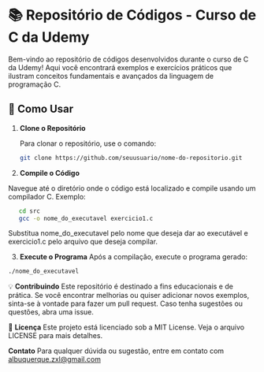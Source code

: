 # 📚 Repositório de Códigos - Curso de C da Udemy

Bem-vindo ao repositório de códigos desenvolvidos durante o curso de C da Udemy! Aqui você encontrará exemplos e exercícios práticos que ilustram conceitos fundamentais e avançados da linguagem de programação C.

## 🚀 Como Usar

1. **Clone o Repositório**

   Para clonar o repositório, use o comando:

   ```bash
   git clone https://github.com/seuusuario/nome-do-repositorio.git
   ```
2. **Compile o Código**

Navegue até o diretório onde o código está localizado e compile usando um compilador C. Exemplo:
```bash
   cd src
   gcc -o nome_do_executavel exercicio1.c
```
Substitua nome_do_executavel pelo nome que deseja dar ao executável e exercicio1.c pelo arquivo que deseja compilar.

3. **Execute o Programa**
Após a compilação, execute o programa gerado:
```bash
./nome_do_executavel
```

💡 **Contribuindo**
Este repositório é destinado a fins educacionais e de prática. Se você encontrar melhorias ou quiser adicionar novos exemplos, sinta-se à vontade para fazer um pull request. Caso tenha sugestões ou questões, abra uma issue.

📜 **Licença**
Este projeto está licenciado sob a MIT License. Veja o arquivo LICENSE para mais detalhes.


**Contato**
Para qualquer dúvida ou sugestão, entre em contato com albuquerque.zxl@gmail.com
